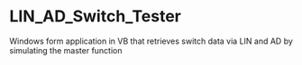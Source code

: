 # LIN_AD_Switch_Tester
Windows form application in VB that retrieves switch data via LIN and AD by simulating the master function
